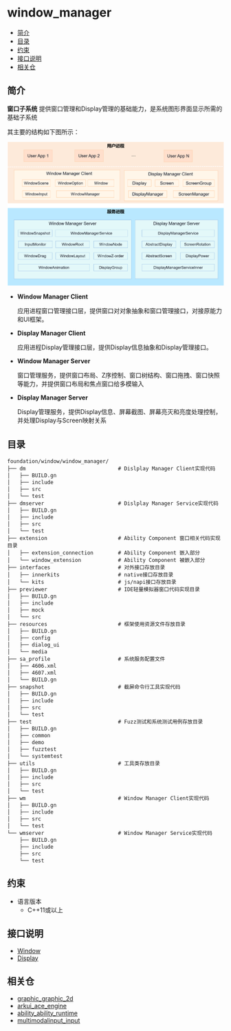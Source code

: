 # window_manager

-   [简介](#简介)
-   [目录](#目录)
-   [约束](#约束)
-   [接口说明](#接口说明)
-   [相关仓](#相关仓)

## 简介

**窗口子系统** 提供窗口管理和Display管理的基础能力，是系统图形界面显示所需的基础子系统

其主要的结构如下图所示：

![窗口子系统架构图](./figures/WindowManager.png)

- **Window Manager Client**

    应用进程窗口管理接口层，提供窗口对对象抽象和窗口管理接口，对接原能力和UI框架。

- **Display Manager Client**

    应用进程Display管理接口层，提供Display信息抽象和Display管理接口。

- **Window Manager Server**

    窗口管理服务，提供窗口布局、Z序控制、窗口树结构、窗口拖拽、窗口快照等能力，并提供窗口布局和焦点窗口给多模输入

- **Display Manager Server**

    Display管理服务，提供Display信息、屏幕截图、屏幕亮灭和亮度处理控制，并处理Display与Screen映射关系

## 目录
```
foundation/window/window_manager/
├── dm                              # Dislplay Manager Client实现代码    
│   ├── BUILD.gn                    
│   ├── include                      
│   ├── src                          
│   └── test                         
├── dmserver                        # Dislplay Manager Service实现代码  
│   ├── BUILD.gn                      
│   ├── include                       
│   ├── src                           
│   └── test                          
├── extension                       # Ability Component 窗口相关代码实现目录  
│   ├── extension_connection        # Ability Component 嵌入部分 
│   └── window_extension            # Ability Component 被嵌入部分                                                  
├── interfaces                      # 对外接口存放目录   
│   ├── innerkits                   # native接口存放目录   
│   └── kits                        # js/napi接口存放目录  
├── previewer                       # IDE轻量模拟器窗口代码实现目录   
│   ├── BUILD.gn                      
│   ├── include                       
│   ├── mock                          
│   └── src                           
├── resources                       # 框架使用资源文件存放目录   
│   ├── BUILD.gn                      
│   ├── config                        
│   ├── dialog_ui                     
│   └── media                       
├── sa_profile                      # 系统服务配置文件
│   ├── 4606.xml                   
│   ├── 4607.xml                   
│   └── BUILD.gn                   
├── snapshot                        # 截屏命令行工具实现代码 
│   ├── BUILD.gn                     
│   ├── include                      
│   ├── src                          
│   └── test                         
├── test                            # Fuzz测试和系统测试用例存放目录 
│   ├── BUILD.gn                    
│   ├── common                      
│   ├── demo                        
│   ├── fuzztest                    
│   └── systemtest                                                      
├── utils                           # 工具类存放目录  
│   ├── BUILD.gn                      
│   ├── include                       
│   ├── src                           
│   └── test                                              
├── wm                              # Window Manager Client实现代码  
│   ├── BUILD.gn                      
│   ├── include                       
│   ├── src                           
│   └── test                          
└── wmserver                        # Window Manager Service实现代码  
    ├── BUILD.gn                      
    ├── include                       
    ├── src                           
    └── test   
```

## 约束
- 语言版本
    - C++11或以上


## 接口说明

- [Window](https://gitee.com/openharmony/docs/blob/master/zh-cn/application-dev/reference/apis/js-apis-window.md)
- [Display](https://gitee.com/openharmony/docs/blob/master/zh-cn/application-dev/reference/apis/js-apis-display.md)

## 相关仓
- [graphic_graphic_2d](https://gitee.com/openharmony/graphic_graphic_2d)
- [arkui_ace_engine](https://gitee.com/openharmony/arkui_ace_engine)
- [ability_ability_runtime](https://gitee.com/openharmony/ability_ability_runtime)
- [multimodalinput_input](https://gitee.com/openharmony/multimodalinput_input)